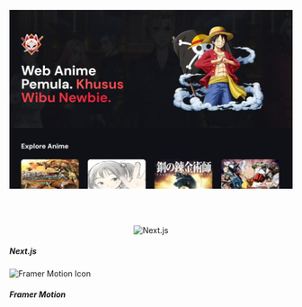 <p align="center">
  <img src="public/web.jpeg" alt="Hasil running website" />
</p>
<br/>
<br/>

<p align="center">
  <img src="https://assets.vercel.com/image/upload/v1662130559/nextjs/Icon_light_background.png" width="50" height="50" alt="Next.js" &nbsp; &nbsp;/>
  <h5>Next.js</h5>
  <img src="https://framerusercontent.com/images/48ha9ZR9oZQGQ6gZ8YUfElP3T0A.png" width="50" height="50" alt="Framer Motion Icon" />
  <h5>Framer Motion</h5>
</p>

